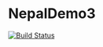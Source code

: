 # NepalDemo3
[![Build Status](https://chamindac.visualstudio.com/NepalDemo03/_apis/build/status/chamindac.NepalDemo3?branchName=master)](https://chamindac.visualstudio.com/NepalDemo03/_build/latest?definitionId=178&branchName=master)
